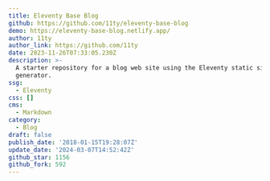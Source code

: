 ```yaml
---
title: Eleventy Base Blog
github: https://github.com/11ty/eleventy-base-blog
demo: https://eleventy-base-blog.netlify.app/
author: 11ty
author_link: https://github.com/11ty
date: 2023-11-26T07:33:05.230Z
description: >-
  A starter repository for a blog web site using the Eleventy static site
  generator.
ssg:
  - Eleventy
css: []
cms:
  - Markdown
category:
  - Blog
draft: false
publish_date: '2018-01-15T19:28:07Z'
update_date: '2024-03-07T14:52:42Z'
github_star: 1156
github_fork: 592
---
```

